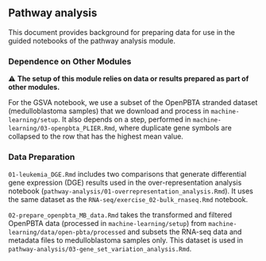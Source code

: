 ## Pathway analysis

This document provides background for preparing data for use in the guided notebooks of the pathway analysis module.

### Dependence on Other Modules

⚠️   **The setup of this module relies on data or results prepared as part of other modules.**

For the GSVA notebook, we use a subset of the OpenPBTA stranded dataset (medulloblastoma samples) that we download and process in `machine-learning/setup`. It also depends on a step, performed in `machine-learning/03-openpbta_PLIER.Rmd`, where duplicate gene symbols are collapsed to the row that has the highest mean value.

### Data Preparation

`01-leukemia_DGE.Rmd` includes two comparisons that generate differential gene expression (DGE) results used in the over-representation analysis notebook (`pathway-analysis/01-overrepresentation_analysis.Rmd`).
It uses the same dataset as the `RNA-seq/exercise_02-bulk_rnaseq.Rmd` notebook.

`02-prepare_openpbta_MB_data.Rmd` takes the transformed and filtered OpenPBTA data (processed in `machine-learning/setup`) from `machine-learning/data/open-pbta/processed` and subsets the RNA-seq data and metadata files to medulloblastoma samples only.
This dataset is used in `pathway-analysis/03-gene_set_variation_analysis.Rmd`. 

